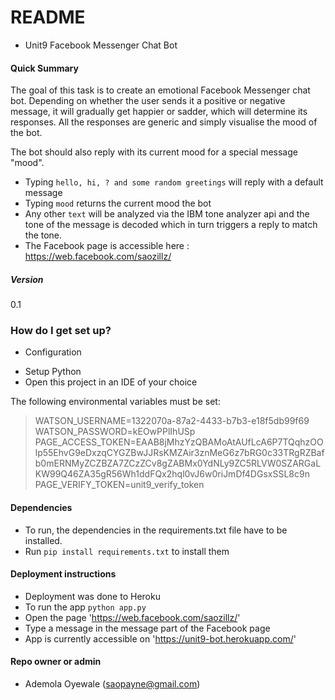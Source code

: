 # README #

* Unit9 Facebook Messenger Chat Bot

#### Quick Summary

The goal of this task is to create an emotional Facebook Messenger chat bot.
Depending on whether the user sends it a positive or negative message, it will gradually get happier or sadder, which will determine its responses.
All the responses are generic and simply visualise the mood of the bot.

The bot should also reply with its current mood for a special message "mood".

- Typing `hello, hi, ? and some random greetings` will reply with a default message
- Typing `mood` returns the current mood the bot
- Any other `text` will be analyzed via the IBM tone analyzer api and the tone of the message is decoded which in turn triggers a reply to match the tone.
- The Facebook page is accessible here : https://web.facebook.com/saozillz/

##### Version
0.1

### How do I get set up? ###

* Configuration

- Setup Python
- Open this project in an IDE of your choice

The following environmental variables must be set:
> WATSON_USERNAME=1322070a-87a2-4433-b7b3-e18f5db99f69
> WATSON_PASSWORD=kEOwPPlIhUSp
> PAGE_ACCESS_TOKEN=EAAB8jMhzYzQBAMoAtAUfLcA6P7TQqhzOOlp55EhvG9eDxzqCYGZBwJJRsKMZAir3znMeG6z7bRG0c33TRgRZBafb0mERNMyZCZBZA7ZCzZCv8gZABMx0YdNLy9ZC5RLVW0SZARGaLKW99Q46ZA35gR56Wh1ddFQx2hql0vJ6w0riJmDf4DGsxSSL8c9n
> PAGE_VERIFY_TOKEN=unit9_verify_token

#### Dependencies
- To run, the dependencies in the requirements.txt file have to be installed.
- Run `pip install requirements.txt` to install them

#### Deployment instructions
- Deployment was done to Heroku
- To run the app `python app.py`
- Open the page 'https://web.facebook.com/saozillz/'
- Type a message in the message part of the Facebook page
- App is currently accessible on 'https://unit9-bot.herokuapp.com/'

#### Repo owner or admin
- Ademola Oyewale (saopayne@gmail.com)
